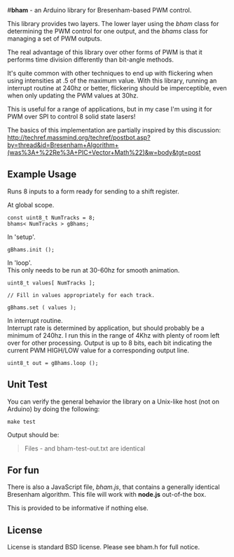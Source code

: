 #**bham** - an Arduino library for Bresenham-based PWM control.

This library provides two layers.  The lower layer using the *bham* class for determining the PWM control for one output, and the *bhams* class for managing a set of PWM outputs.

The real advantage of this library over other forms of PWM is that it performs time division differently than bit-angle methods.

It's quite common with other techniques to end up with flickering when using intensities at .5 of the maximum value.  With this library, running an interrupt routine at 240hz or better, flickering should be imperceptible, even when only updating the PWM values at 30hz.

This is useful for a range of applications, but in my case I'm using it for PWM over SPI to control 8 solid state lasers!

The basics of this implementation are partially inspired by this discussion: http://techref.massmind.org/techref/postbot.asp?by=thread&id=Bresenham+Algorithm+(was%3A+%22Re%3A+PIC+Vector+Math%22)&w=body&tgt=post

## Example Usage

Runs 8 inputs to a form ready for sending to a shift register.

At global scope.

```
const uint8_t NumTracks = 8;
bhams< NumTracks > gBhams;
```

In 'setup'.

```
gBhams.init ();
```

In 'loop'.<br>
This only needs to be run at 30-60hz for smooth animation.

```
uint8_t values[ NumTracks ];

// Fill in values appropriately for each track.

gBhams.set ( values );
```

In interrupt routine.<br>
Interrupt rate is determined by application, but should probably be a minimum of 240hz.
I run this in the range of 4Khz with plenty of room left over for other processing.
Output is up to 8 bits, each bit indicating the current PWM HIGH/LOW value for a corresponding output line.

```
uint8_t out = gBhams.loop ();
```

## Unit Test

You can verify the general behavior the library on a Unix-like host (not on Arduino) by doing the following:

```
make test
```

Output should be:

> Files - and bham-test-out.txt are identical

## For fun

There is also a JavaScript file, *bham.js*, that contains a generally identical Bresenham algorithm.  This file will work with **node.js** out-of-the box.

This is provided to be informative if nothing else.

## License

License is standard BSD license.  Please see bham.h for full notice.

